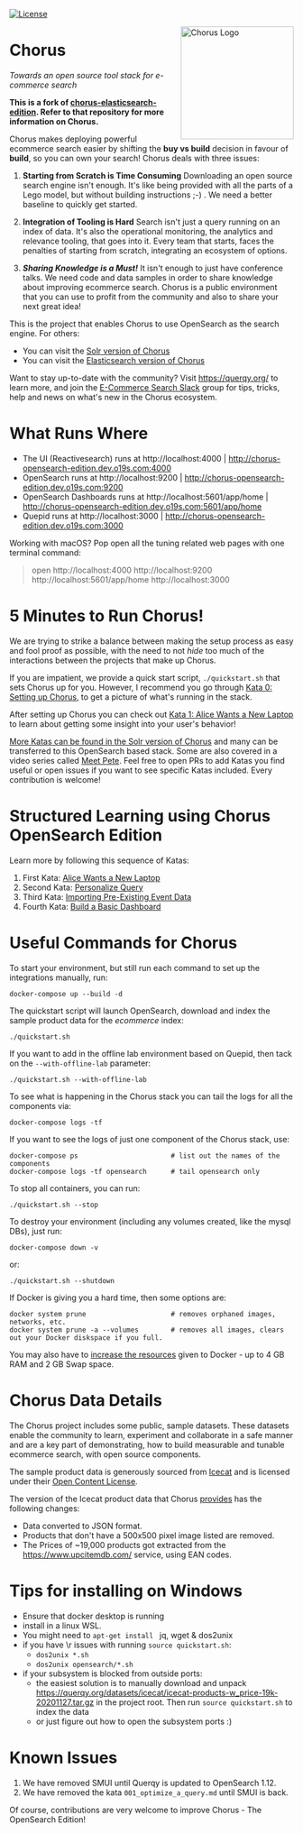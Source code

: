[![License](https://img.shields.io/badge/License-Apache%202.0-blue.svg)](https://opensource.org/licenses/Apache-2.0)


<img src="assets/chorus-logo.png" alt="Chorus Logo" title="Chorus: Towards an open stack for ecommerce search" width="200" align="right"/>

Chorus
==========================

*Towards an open source tool stack for e-commerce search*

**This is a fork of [chorus-elasticsearch-edition](https://github.com/querqy/chorus-elasticsearch-edition). Refer to that repository for more information on Chorus.**

Chorus makes deploying powerful ecommerce search easier by shifting the **buy vs build** decision in favour of **build**, so you can own your search! Chorus deals with three issues:

1. **Starting from Scratch is Time Consuming** Downloading an open source search engine isn't enough. It's like being provided with all the parts of a Lego model, but without building instructions ;-) .  We need a better baseline to quickly get started.

2. **Integration of Tooling is Hard** Search isn't just a query running on an index of data. It's also the operational monitoring, the analytics and relevance tooling, that goes into it.  Every team that starts, faces the penalties of starting from scratch, integrating an ecosystem of options.

3. ***Sharing Knowledge is a Must!*** It isn't enough to just have conference talks. We need code and data samples in order to share knowledge about improving ecommerce search. Chorus is a public environment that you can use to profit from the community and also to share your next great idea!

This is the project that enables Chorus to use OpenSearch as the search engine. For others:
* You can visit the [Solr version of Chorus](https://github.com/querqy/chorus)
* You can visit the [Elasticsearch version of Chorus](https://github.com/querqy/chorus-elasticsearch-edition)

Want to stay up-to-date with the community? Visit https://querqy.org/ to learn more, and join the [E-Commerce Search Slack](https://ecom-search.slack.com/) group for tips, tricks, help and news on what's new in the Chorus ecosystem.

# What Runs Where

* The UI (Reactivesearch) runs at http://localhost:4000 |  http://chorus-opensearch-edition.dev.o19s.com:4000
* OpenSearch runs at http://localhost:9200 |  http://chorus-opensearch-edition.dev.o19s.com:9200
* OpenSearch Dashboards runs at http://localhost:5601/app/home |  http://chorus-opensearch-edition.dev.o19s.com:5601/app/home
* Quepid runs at http://localhost:3000  |  http://chorus-opensearch-edition.dev.o19s.com:3000

Working with macOS? Pop open all the tuning related web pages with one terminal command:
> open http://localhost:4000 http://localhost:9200 http://localhost:5601/app/home http://localhost:3000

# 5 Minutes to Run Chorus!

We are trying to strike a balance between making the setup process as easy and fool proof as possible, with the need to not _hide_ too much of the interactions between the projects that make up Chorus.

If you are impatient, we provide a quick start script, `./quickstart.sh` that sets Chorus up for you. However, I recommend you go through [Kata 0: Setting up Chorus](katas/000_setting_up_chorus.md), to get a picture of what's running in the stack.

After setting up Chorus you can check out [Kata 1: Alice Wants a New Laptop](katas/001_alice_needs_a_new_laptop.md) to learn about getting some insight into your user's behavior!

[More Katas can be found in the Solr version of Chorus](https://github.com/querqy/chorus#structured-learning-using-chorus) and many can be transferred to this OpenSearch based stack. Some are also covered in a video series called [Meet Pete](https://opensourceconnections.com/blog/2020/07/07/meet-pete-the-e-commerce-search-product-manager/). Feel free to open PRs to add Katas you find useful or open issues if you want to see specific Katas included. Every contribution is welcome! 

# Structured Learning using Chorus OpenSearch Edition
Learn more by following this sequence of Katas:

1. First Kata: [Alice Wants a New Laptop](katas/001_alice_wants_a_new_laptop.md)
2. Second Kata: [Personalize Query](katas/002_personalize_query.md)
3. Third Kata: [Importing Pre-Existing Event Data](katas/003_import_preexisting_event_data.md)
4. Fourth Kata: [Build a Basic Dashboard](katas/004_build_a_basic_dashboard.md)

# Useful Commands for Chorus

To start your environment, but still run each command to set up the integrations manually, run:

```
docker-compose up --build -d
```

The quickstart script will launch OpenSearch, download and index the sample product data for the _ecommerce_ index:

```
./quickstart.sh
```

If you want to add in the offline lab environment based on Quepid, then tack on the `--with-offline-lab` parameter:

```
./quickstart.sh --with-offline-lab
```

To see what is happening in the Chorus stack you can tail the logs for all the components via:

```
docker-compose logs -tf
```

If you want to see the logs of just one component of the Chorus stack, use:

```
docker-compose ps                       # list out the names of the components
docker-compose logs -tf opensearch      # tail opensearch only
```

To stop all containers, you can run:

```
./quickstart.sh --stop
```

To destroy your environment (including any volumes created, like the mysql DBs), just run:

```
docker-compose down -v
```

or:

```
./quickstart.sh --shutdown
```

If Docker is giving you a hard time, then some options are:

```
docker system prune                     # removes orphaned images, networks, etc.
docker system prune -a --volumes        # removes all images, clears out your Docker diskspace if you full.
```

You may also have to [increase the resources](./assets/increase_docker_resources.gif) given to Docker - up to 4 GB RAM and 2 GB Swap space.

# Chorus Data Details

The Chorus project includes some public, sample datasets. These datasets enable the community to learn, experiment and collaborate in a safe manner and are a key part of demonstrating, how to build measurable and tunable ecommerce search, with open source components.

The sample product data is generously sourced from [Icecat](https://icecat.biz/) and is licensed under their [Open Content License](https://iceclog.com/open-content-license-opl/).

The version of the Icecat product data that Chorus [provides](https://querqy.org/datasets/icecat/icecat-products-w_price-19k-20201127.tar.gz) has the following changes:
* Data converted to JSON format.
* Products that don't have a 500x500 pixel image listed are removed.
* The Prices of ~19,000 products got extracted from the https://www.upcitemdb.com/ service, using EAN codes.

# Tips for installing on Windows
* Ensure that docker desktop is running
* install in a linux WSL. 
* You might need to `apt-get install ` jq, wget & dos2unix
* if you have \r issues with running `source quickstart.sh`:
  * `dos2unix *.sh`
  * `dos2unix opensearch/*.sh`
* if your subsystem is blocked from outside ports:
  * the easiest solution is to manually download and unpack https://querqy.org/datasets/icecat/icecat-products-w_price-19k-20201127.tar.gz in the project root.  Then run `source quickstart.sh` to index the data
  * or just figure out how to open the subsystem ports :)


# Known Issues

1. We have removed SMUI until Querqy is updated to OpenSearch 1.12.
1. We have removed the kata `001_optimize_a_query.md` until SMUI is back.

Of course, contributions are very welcome to improve Chorus - The OpenSearch Edition!
